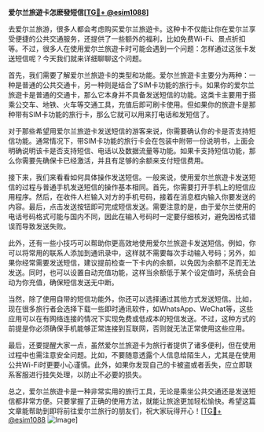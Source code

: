**爱尔兰旅遊卡怎麽發短信[[TG💪+ @esim1088](https://t.me/s/esim1088)]**

去爱尔兰旅游，很多人都会考虑购买爱尔兰旅遊卡。这种卡不仅能让你在爱尔兰享受便捷的公共交通服务，还提供了一些额外的福利，比如免费Wi-Fi、景点折扣等。不过，很多人在使用爱尔兰旅遊卡时可能会遇到一个问题：怎样通过这张卡发送短信呢？今天我们就来详细聊聊这个问题。

首先，我们需要了解爱尔兰旅遊卡的类型和功能。爱尔兰旅遊卡主要分为两种：一种是普通的公共交通卡，另一种则是结合了SIM卡功能的旅行卡。如果你的爱尔兰旅遊卡是普通的交通卡，那么它本身并不具备发送短信的功能。这类卡主要用于搭乘公交车、地铁、火车等交通工具，充值后即可刷卡使用。但如果你的旅遊卡是那种带有SIM卡功能的旅行卡，那么它就可以用来打电话和发短信了。

对于那些希望用爱尔兰旅遊卡发送短信的游客来说，你需要确认你的卡是否支持短信功能。通常情况下，带SIM卡功能的旅行卡会在包装中附带一份说明书，上面会明确说明该卡是否支持短信、电话以及数据流量等功能。如果卡支持短信功能，那么你需要先确保卡已经激活，并且有足够的余额来支付短信费用。

接下来，我们来看看如何具体操作发送短信。一般来说，使用爱尔兰旅遊卡发送短信的过程与普通手机发送短信的操作基本相同。首先，你需要打开手机上的短信应用程序。然后，在收件人栏输入对方的手机号码，接着在消息框内输入你要发送的内容。最后，点击发送按钮即可完成短信发送。需要注意的是，由于爱尔兰使用的电话号码格式可能与国内不同，因此在输入号码时一定要仔细核对，避免因格式错误而导致发送失败。

此外，还有一些小技巧可以帮助你更高效地使用爱尔兰旅遊卡发送短信。例如，你可以将常用的联系人添加到通讯录中，这样就不需要每次手动输入号码；另外，如果你经常需要发送短信，建议提前检查一下卡内的余额，以免因为余额不足而无法发送。同时，也可以设置自动充值功能，这样当余额低于某个设定值时，系统会自动为你充值，确保短信发送无中断。

当然，除了使用自带的短信功能外，你还可以选择通过其他方式发送短信。比如，现在很多旅行者会选择下载一些即时通讯软件，如WhatsApp、WeChat等，这些应用可以在有网络连接的情况下实现免费或低成本的短信发送。不过，这种方式的前提是你必须确保手机能够正常连接到互联网，否则就无法正常使用这些应用。

最后，还要提醒大家一点，虽然爱尔兰旅遊卡为旅行者提供了诸多便利，但在使用过程中也需注意安全问题。比如，不要随意透露个人信息给陌生人，尤其是在使用公共Wi-Fi时更要小心谨慎。此外，如果你发现自己的卡被盗或者丢失，应立即联系客服进行挂失处理，以防止不必要的损失。

总之，爱尔兰旅遊卡是一种非常实用的旅行工具，无论是乘坐公共交通还是发送短信都非常方便。只要掌握了正确的使用方法，就能让旅途更加轻松愉快。希望这篇文章能帮助到即将前往爱尔兰旅行的朋友们，祝大家玩得开心！[[TG💪+ @esim1088](https://t.me/s/esim1088) ![Image](https://i.postimg.cc/4NQfJmqS/Snipaste-2025-05-13-00-14-12.png)]